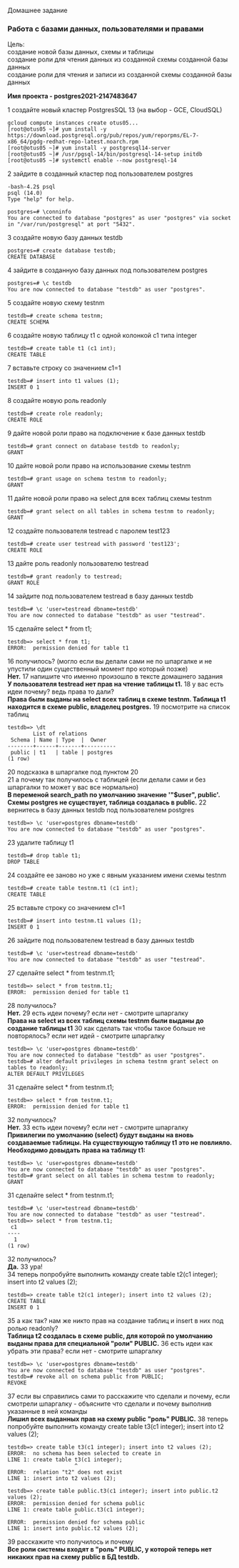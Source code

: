 Домашнее задание
### Работа с базами данных, пользователями и правами

Цель:  
создание новой базы данных, схемы и таблицы  
создание роли для чтения данных из созданной схемы созданной базы данных  
создание роли для чтения и записи из созданной схемы созданной базы данных  

<b>Имя проекта - postgres2021-2147483647</b>

1 создайте новый кластер PostgresSQL 13 (на выбор - GCE, CloudSQL)
```console
gcloud compute instances create otus05...
[root@otus05 ~]# yum install -y https://download.postgresql.org/pub/repos/yum/reporpms/EL-7-x86_64/pgdg-redhat-repo-latest.noarch.rpm
[root@otus05 ~]# yum install -y postgresql14-server
[root@otus05 ~]# /usr/pgsql-14/bin/postgresql-14-setup initdb
[root@otus05 ~]# systemctl enable --now postgresql-14
```
2 зайдите в созданный кластер под пользователем postgres
```console
-bash-4.2$ psql 
psql (14.0)
Type "help" for help.

postgres=# \conninfo 
You are connected to database "postgres" as user "postgres" via socket in "/var/run/postgresql" at port "5432".
```
3 создайте новую базу данных testdb
```console
postgres=# create database testdb;
CREATE DATABASE
```
4 зайдите в созданную базу данных под пользователем postgres
```console
postgres=# \c testdb 
You are now connected to database "testdb" as user "postgres".
```
5 создайте новую схему testnm
```console
testdb=# create schema testnm;
CREATE SCHEMA
```
6 создайте новую таблицу t1 с одной колонкой c1 типа integer
```console
testdb=# create table t1 (c1 int);
CREATE TABLE
```
7 вставьте строку со значением c1=1
```console
testdb=# insert into t1 values (1);
INSERT 0 1
```
8 создайте новую роль readonly
```console
testdb=# create role readonly;
CREATE ROLE
```
9 дайте новой роли право на подключение к базе данных testdb
```console
testdb=# grant connect on database testdb to readonly;
GRANT
```
10 дайте новой роли право на использование схемы testnm
```console
testdb=# grant usage on schema testnm to readonly;
GRANT
```
11 дайте новой роли право на select для всех таблиц схемы testnm
```console
testdb=# grant select on all tables in schema testnm to readonly;
GRANT
```
12 создайте пользователя testread с паролем test123
```console
testdb=# create user testread with password 'test123';
CREATE ROLE
```
13 дайте роль readonly пользователю testread
```console
testdb=# grant readonly to testread;
GRANT ROLE
```
14 зайдите под пользователем testread в базу данных testdb
```console
testdb=# \c 'user=testread dbname=testdb'
You are now connected to database "testdb" as user "testread".
```
15 сделайте select * from t1;
```console
testdb=> select * from t1;
ERROR:  permission denied for table t1
```
16 получилось? (могло если вы делали сами не по шпаргалке и не упустили один существенный момент про который позже)  
<b>Нет.</b>
17 напишите что именно произошло в тексте домашнего задания  
<b>У пользователя testread нет прав на чтение таблицы t1.</b>
18 у вас есть идеи почему? ведь права то дали?  
<b>Права были выданы на select всех таблиц в схеме testnm. Таблица t1 находится в схеме public, владелец postgres.</b>
19 посмотрите на список таблиц
```console
testdb=> \dt
        List of relations
 Schema | Name | Type  |  Owner   
--------+------+-------+----------
 public | t1   | table | postgres
(1 row)
```
20 подсказка в шпаргалке под пунктом 20  
21 а почему так получилось с таблицей (если делали сами и без шпаргалки то может у вас все нормально)  
<b>В переменой search_path по умолчанию значение '"$user", public'. Схемы postgres не существует, таблица создалась в public.</b>
22 вернитесь в базу данных testdb под пользователем postgres
```console
testdb=> \c 'user=postgres dbname=testdb'
You are now connected to database "testdb" as user "postgres".
```
23 удалите таблицу t1
```console
testdb=# drop table t1;
DROP TABLE
```
24 создайте ее заново но уже с явным указанием имени схемы testnm
```console
testdb=# create table testnm.t1 (c1 int);
CREATE TABLE
```
25 вставьте строку со значением c1=1
```console
testdb=# insert into testnm.t1 values (1);
INSERT 0 1
```
26 зайдите под пользователем testread в базу данных testdb
```console
testdb=# \c 'user=testread dbname=testdb'
You are now connected to database "testdb" as user "testread".
```
27 сделайте select * from testnm.t1;
```console
testdb=> select * from testnm.t1;
ERROR:  permission denied for table t1
```
28 получилось?  
<b>Нет.</b>
29 есть идеи почему? если нет - смотрите шпаргалку  
<b>Права на select из всех таблиц схемы testnm были выданы до создание таблицы t1</b>
30 как сделать так чтобы такое больше не повторялось? если нет идей - смотрите шпаргалку  
```console
testdb=> \c 'user=postgres dbname=testdb'
You are now connected to database "testdb" as user "postgres".
testdb=# alter default privileges in schema testnm grant select on tables to readonly;
ALTER DEFAULT PRIVILEGES
```
31 сделайте select * from testnm.t1;
```console
testdb=> select * from testnm.t1;
ERROR:  permission denied for table t1
```
32 получилось?  
<b>Нет.</b>
33 есть идеи почему? если нет - смотрите шпаргалку  
<b>Привилегии по умолчанию (select) будут выданы на вновь создаваемые таблицы. На существующую таблицу t1 это не повлияло. Необходимо довыдать права на таблицу t1:</b>
```console
testdb=> \c 'user=postgres dbname=testdb'
You are now connected to database "testdb" as user "postgres".
testdb=# grant select on all tables in schema testnm to readonly;
GRANT
```
31 сделайте select * from testnm.t1;
```console
testdb=# \c 'user=testread dbname=testdb'
You are now connected to database "testdb" as user "testread".
testdb=> select * from testnm.t1;
 c1 
----
  1
(1 row)

```
32 получилось?  
<b>Да.</b>
33 ура!  
34 теперь попробуйте выполнить команду create table t2(c1 integer); insert into t2 values (2);
```console
testdb=> create table t2(c1 integer); insert into t2 values (2);
CREATE TABLE
INSERT 0 1
```
35 а как так? нам же никто прав на создание таблиц и insert в них под ролью readonly?  
<b>Таблица t2 создалась в схеме public, для которой по умолчанию выданы права для специальной "роли" PUBLIC.</b>
36 есть идеи как убрать эти права? если нет - смотрите шпаргалку  
```console
testdb=> \c 'user=postgres dbname=testdb'
You are now connected to database "testdb" as user "postgres".
testdb=# revoke all on schema public from PUBLIC;
REVOKE
```
37 если вы справились сами то расскажите что сделали и почему, если смотрели шпаргалку - объясните что сделали и почему выполнив указанные в ней команды  
<b>Лишил всех выданных прав на схему public "роль" PUBLIC.</b>
38 теперь попробуйте выполнить команду create table t3(c1 integer); insert into t2 values (2);
```console
testdb=> create table t3(c1 integer); insert into t2 values (2);
ERROR:  no schema has been selected to create in
LINE 1: create table t3(c1 integer);
                     ^
ERROR:  relation "t2" does not exist
LINE 1: insert into t2 values (2);

testdb=> create table public.t3(c1 integer); insert into public.t2 values (2);
ERROR:  permission denied for schema public
LINE 1: create table public.t3(c1 integer);
                     ^
ERROR:  permission denied for schema public
LINE 1: insert into public.t2 values (2);
```
39 расскажите что получилось и почему  
<b>Все роли системы входят в "роль" PUBLIC, у которой теперь нет никаких прав на схему public в БД testdb.</b>
